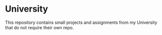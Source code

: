# University
This repository contains small projects and assignments from my University that do not require their own repo.
